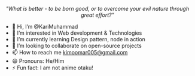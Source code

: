 <p align="center"><i>"What is better - to be born good, or to overcome your evil nature through great effort?"</i></p>

- 👋 Hi, I’m @KariMuhammad
- 👀 I’m interested in Web development & Technologies
- 🌱 I’m currently learning Design pattern, node in action
- 💞️ I’m looking to collaborate on open-source projects
- 📫 How to reach me kimoomar005@gmail.com
- 😄 Pronouns: He/Him
- ⚡ Fun fact: I am not anime otaku!

<!---
KariMuhammad/KariMuhammad is a ✨ special ✨ repository because its `README.md` (this file) appears on your GitHub profile.
You can click the Preview link to take a look at your changes.
--->
